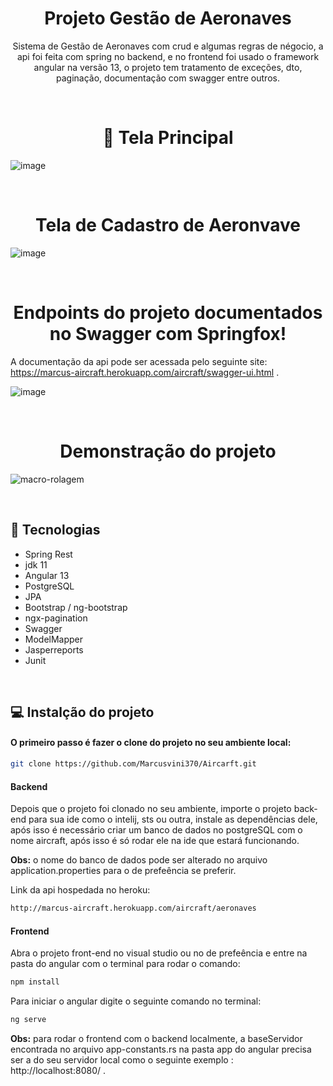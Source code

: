 <h1 align="center"> Projeto Gestão de Aeronaves </h1>
<p align="center">Sistema de Gestão de Aeronaves com crud e algumas regras de négocio, a api foi feita com spring no backend,
e no frontend foi usado o framework angular na versão 13, o projeto tem tratamento de exceções, dto, paginação, documentação com swagger entre outros.</p>

<br>

##  <h1 align="center">🔖 Tela Principal</h1>

![image](https://user-images.githubusercontent.com/51136557/150533726-9780a98a-304e-4f87-afb3-246838f9bec3.png)

<br>

## <h1 align="center">Tela de Cadastro de Aeronvave</h1>
![image](https://user-images.githubusercontent.com/51136557/150533779-420a272e-8d70-4c62-b3b1-f21c44fea904.png)

<br>

## <h1 align="center">Endpoints do projeto documentados no Swagger com Springfox!</h1>

A documentação da api pode ser acessada pelo seguinte site: https://marcus-aircraft.herokuapp.com/aircraft/swagger-ui.html .

![image](https://user-images.githubusercontent.com/51136557/150211245-5ed31969-ec45-47cd-9768-ad0e260650aa.png)

<br>

## <h1 align="center">Demonstração do projeto</h1>

![macro-rolagem](https://user-images.githubusercontent.com/51136557/150537915-059dc90c-2340-4981-9381-0b91a272b5f6.gif)

<br>

## 🚀 Tecnologias
- Spring Rest
- jdk 11
- Angular 13
- PostgreSQL
- JPA
- Bootstrap / ng-bootstrap
- ngx-pagination
- Swagger
- ModelMapper
- Jasperreports
- Junit

<br>

## 💻 Instalção do projeto

#### O primeiro passo é fazer o clone do projeto no seu ambiente local:

```bash
git clone https://github.com/Marcusvini370/Aircarft.git
```

#### Backend

Depois que o projeto foi clonado no seu ambiente, importe o projeto back-end para sua ide como o intelij, sts ou outra, instale as dependências dele, após isso é necessário criar um banco de dados no postgreSQL com o nome aircraft, após isso é só rodar ele na ide que estará funcionando.

<strong>Obs:</strong> o nome do banco de dados pode ser alterado no arquivo application.properties para o de prefeência se preferir.

Link da api hospedada no heroku:

```bash
http://marcus-aircraft.herokuapp.com/aircraft/aeronaves
```

#### Frontend

Abra o projeto front-end no visual studio ou no de prefeência e entre na pasta do angular com o terminal para rodar o comando:

```bash
npm install
```
 
Para iniciar o angular digite o seguinte comando no terminal:

```bash
ng serve
```

<strong>Obs:</Strong> para rodar o frontend com o backend localmente, a baseServidor encontrada no arquivo
app-constants.rs na pasta app do angular precisa ser a do seu servidor local como o seguinte exemplo : http://localhost:8080/ . 


